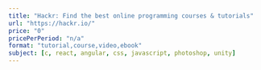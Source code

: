```yaml
---
title: "Hackr: Find the best online programming courses & tutorials"
url: "https://hackr.io/"
price: "0"
pricePerPeriod: "n/a"
format: "tutorial,course,video,ebook"
subject: [c, react, angular, css, javascript, photoshop, unity]
---
```

